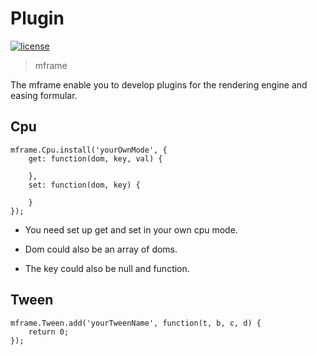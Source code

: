 <!-- 
---
date: 2020/3/6 10:00:00
---
-->
# Plugin

[![license](https://img.shields.io/github/license/momentum-design/momentum-ui.svg?color=blueviolet)](https://github.com/momentum-design/momentum-ui/blob/master/charts/LICENSE)

> mframe

The mframe enable you to develop plugins for the rendering engine and easing formular.

## Cpu

```
mframe.Cpu.install('yourOwnMode', {
    get: function(dom, key, val) {

    },
    set: function(dom, key) {

    }
});
```

+ You need set up get and set in your own cpu mode.

+ Dom could also be an array of doms.

+ The key could also be null and function.

## Tween

```
mframe.Tween.add('yourTweenName', function(t, b, c, d) {
    return 0;
});
```